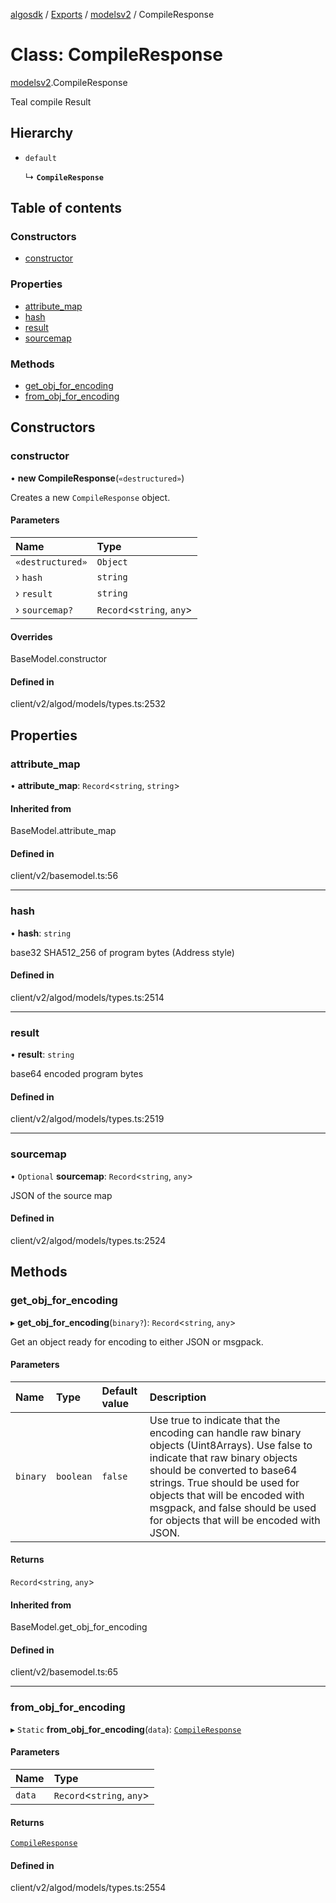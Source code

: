 [algosdk](../README.md) / [Exports](../modules.md) / [modelsv2](../modules/modelsv2.md) / CompileResponse

# Class: CompileResponse

[modelsv2](../modules/modelsv2.md).CompileResponse

Teal compile Result

## Hierarchy

- `default`

  ↳ **`CompileResponse`**

## Table of contents

### Constructors

- [constructor](modelsv2.CompileResponse.md#constructor)

### Properties

- [attribute\_map](modelsv2.CompileResponse.md#attribute_map)
- [hash](modelsv2.CompileResponse.md#hash)
- [result](modelsv2.CompileResponse.md#result)
- [sourcemap](modelsv2.CompileResponse.md#sourcemap)

### Methods

- [get\_obj\_for\_encoding](modelsv2.CompileResponse.md#get_obj_for_encoding)
- [from\_obj\_for\_encoding](modelsv2.CompileResponse.md#from_obj_for_encoding)

## Constructors

### constructor

• **new CompileResponse**(`«destructured»`)

Creates a new `CompileResponse` object.

#### Parameters

| Name | Type |
| :------ | :------ |
| `«destructured»` | `Object` |
| › `hash` | `string` |
| › `result` | `string` |
| › `sourcemap?` | `Record`\<`string`, `any`\> |

#### Overrides

BaseModel.constructor

#### Defined in

client/v2/algod/models/types.ts:2532

## Properties

### attribute\_map

• **attribute\_map**: `Record`\<`string`, `string`\>

#### Inherited from

BaseModel.attribute\_map

#### Defined in

client/v2/basemodel.ts:56

___

### hash

• **hash**: `string`

base32 SHA512_256 of program bytes (Address style)

#### Defined in

client/v2/algod/models/types.ts:2514

___

### result

• **result**: `string`

base64 encoded program bytes

#### Defined in

client/v2/algod/models/types.ts:2519

___

### sourcemap

• `Optional` **sourcemap**: `Record`\<`string`, `any`\>

JSON of the source map

#### Defined in

client/v2/algod/models/types.ts:2524

## Methods

### get\_obj\_for\_encoding

▸ **get_obj_for_encoding**(`binary?`): `Record`\<`string`, `any`\>

Get an object ready for encoding to either JSON or msgpack.

#### Parameters

| Name | Type | Default value | Description |
| :------ | :------ | :------ | :------ |
| `binary` | `boolean` | `false` | Use true to indicate that the encoding can handle raw binary objects (Uint8Arrays). Use false to indicate that raw binary objects should be converted to base64 strings. True should be used for objects that will be encoded with msgpack, and false should be used for objects that will be encoded with JSON. |

#### Returns

`Record`\<`string`, `any`\>

#### Inherited from

BaseModel.get\_obj\_for\_encoding

#### Defined in

client/v2/basemodel.ts:65

___

### from\_obj\_for\_encoding

▸ `Static` **from_obj_for_encoding**(`data`): [`CompileResponse`](modelsv2.CompileResponse.md)

#### Parameters

| Name | Type |
| :------ | :------ |
| `data` | `Record`\<`string`, `any`\> |

#### Returns

[`CompileResponse`](modelsv2.CompileResponse.md)

#### Defined in

client/v2/algod/models/types.ts:2554
